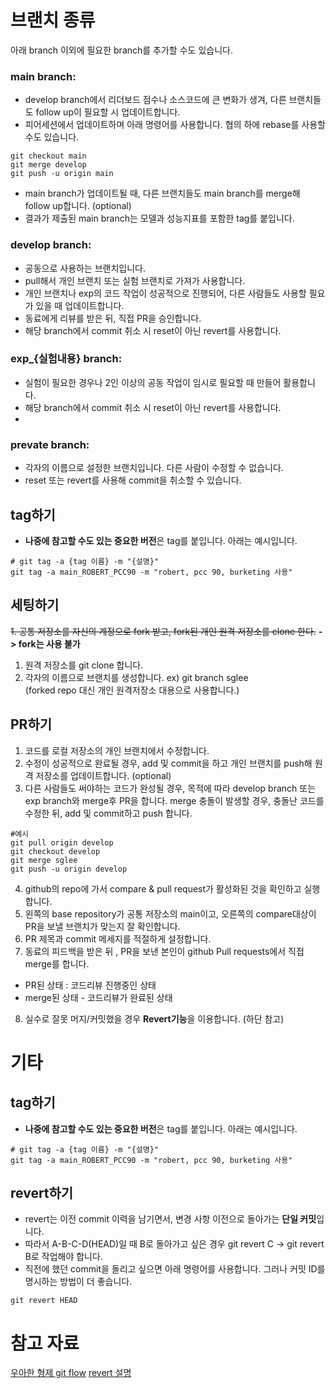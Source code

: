 # 브랜치 종류
아래 branch 이외에 필요한 branch를 추가할 수도 있습니다.

### main branch:
 - develop branch에서 리더보드 점수나 소스코드에 큰 변화가 생겨, 다른 브랜치들도 follow up이 필요할 시 업데이트합니다.
 - 피어세션에서 업데이트하며 아래 명령어를 사용합니다. 협의 하에 rebase를 사용할 수도 있습니다.
 ```commandLine
 git checkout main
 git merge develop
 git push -u origin main
 ```
 - main branch가 업데이트될 때, 다른 브랜치들도 main branch를 merge해 follow up합니다. (optional)
 - 결과가 제출된 main branch는 모델과 성능지표를 포함한 tag를 붙입니다.
 
### develop branch:
 - 공동으로 사용하는 브랜치입니다. 
 - pull해서 개인 브랜치 또는 실험 브랜치로 가져가 사용합니다.
 - 개인 브랜치나 exp의 코드 작업이 성공적으로 진행되어, 다른 사람들도 사용할 필요가 있을 때 업데이트합니다. 
 - 동료에게 리뷰를 받은 뒤, 직접 PR을 승인합니다.
 - 해당 branch에서 commit 취소 시 reset이 아닌 revert를 사용합니다.
 
### exp_{실험내용} branch:
- 실험이 필요한 경우나 2인 이상의 공동 작업이 임시로 필요할 때 만들어 활용합니다.
- 해당 branch에서 commit 취소 시 reset이 아닌 revert를 사용합니다.
 -
### prevate branch:
- 각자의 이름으로 설정한 브랜치입니다. 다른 사람이 수정할 수 없습니다.
- reset 또는 revert를 사용해 commit을 취소할 수 있습니다.

## tag하기
- **나중에 참고할 수도 있는 중요한 버전**은 tag를 붙입니다.
아래는 예시입니다.
```commandLine
# git tag -a {tag 이름} -m "{설명}"
git tag -a main_ROBERT_PCC90 -m "robert, pcc 90, burketing 사용"
```

## 세팅하기
~~1. 공통 저장소를 자신의 계정으로 fork 받고, fork된 개인 원격 저장소를 clone 한다.~~ **-> fork는 사용 불가**
1. 원격 저장소를 git clone 합니다.
2. 각자의 이름으로 브랜치를 생성합니다. ex) git branch sglee   
(forked repo 대신 개인 원격저장소 대용으로 사용합니다.)

## PR하기
1. 코드를 로컬 저장소의 개인 브랜치에서 수정합니다.
2. 수정이 성공적으로 완료될 경우, add 및 commit을 하고 개인 브랜치를 push해 원격 저장소를 업데이트합니다. (optional)
3. 다른 사람들도 써야하는 코드가 완성될 경우, 목적에 따라 develop branch 또는 exp branch와 merge후 PR을 합니다. merge 충돌이 발생할 경우, 충돌난 코드를 수정한 뒤, add 및 commit하고 push 합니다.
```commandLine
#예시
git pull origin develop
git checkout develop
git merge sglee
git push -u origin develop
```
4. github의 repo에 가서 compare & pull request가 활성화된 것을 확인하고 실행합니다.
5. 왼쪽의 base repository가 공통 저장소의 main이고, 오른쪽의 compare대상이 PR을 보낼 브랜치가 맞는지 잘 확인합니다.
6. PR 제목과 commit 메세지를 적절하게 설정합니다.
7. 동료의 피드백을 받은 뒤 , PR을 보낸 본인이 github Pull requests에서 직접 merge를 합니다.
  - PR된 상태 : 코드리뷰 진행중인 상태
  - merge된 상태 - 코드리뷰가 완료된 상태
8. 실수로 잘못 머지/커밋했을 경우 **Revert기능**을 이용합니다. (하단 참고) 

# 기타
## tag하기
- **나중에 참고할 수도 있는 중요한 버전**은 tag를 붙입니다.
아래는 예시입니다.
```commandLine
# git tag -a {tag 이름} -m "{설명}"
git tag -a main_ROBERT_PCC90 -m "robert, pcc 90, burketing 사용"
```

## revert하기
- revert는 이전 commit 이력을 남기면서, 변경 사항 이전으로 돌아가는 **단일 커밋**입니다.
- 따라서 A-B-C-D(HEAD)일 때 B로 돌아가고 싶은 경우 git revert C -> git revert B로 작업해야 합니다.
- 직전에 했던 commit을 돌리고 싶으면 아래 명령어를 사용합니다. 그러나 커밋 ID를 명시하는 방법이 더 좋습니다.
```commandLine
git revert HEAD
```
  

# 참고 자료
[우아한 형제 git flow](https://techblog.woowahan.com/2553/)
[revert 설명](https://www.lainyzine.com/ko/article/git-revert-reverting-commit-in-git-repository/)

